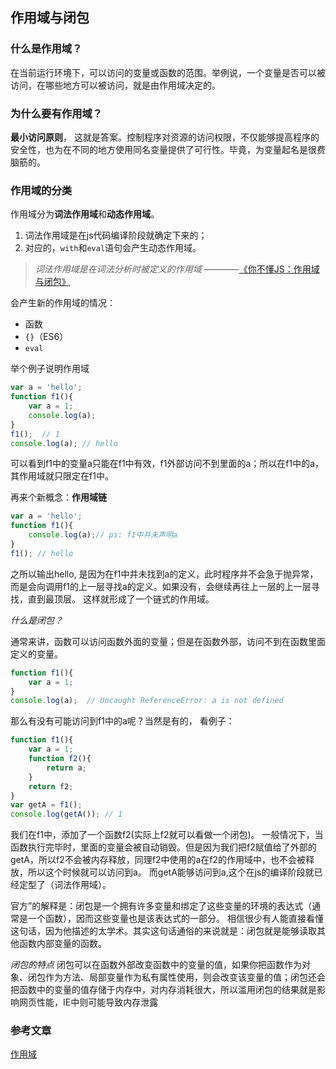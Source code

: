 ## 作用域与闭包

### 什么是作用域？
在当前运行环境下，可以访问的变量或函数的范围。举例说，一个变量是否可以被访问，在哪些地方可以被访问，就是由作用域决定的。

### 为什么要有作用域？
**最小访问原则**， 这就是答案。控制程序对资源的访问权限，不仅能够提高程序的安全性，也为在不同的地方使用同名变量提供了可行性。毕竟，为变量起名是很费脑筋的。

### 作用域的分类
作用域分为**词法作用域**和**动态作用域**。

1. 词法作用域是在js代码编译阶段就确定下来的； 
2. 对应的，`with`和`eval`语句会产生动态作用域。

> *词法作用域是在词法分析时被定义的作用域* ————[《你不懂JS：作用域与闭包》](https://github.com/getify/You-Dont-Know-JS/blob/1ed-zh-CN/scope%20%26%20closures/ch2.md)

会产生新的作用域的情况：
- 函数
- `{}`（ES6）
- `eval`

举个例子说明作用域
```javascript
var a = 'hello';
function f1(){
    var a = 1;
    console.log(a);
}
f1();  // 1
console.log(a); // hello
```
可以看到f1中的变量a只能在f1中有效，f1外部访问不到里面的a；所以在f1中的a，其作用域就只限定在f1中。

再来个新概念：**作用域链**
```javascript
var a = 'hello';
function f1(){
    console.log(a);// ps: f1中并未声明a
}
f1(); // hello
```
之所以输出hello, 是因为在f1中并未找到a的定义，此时程序并不会急于抛异常，而是会向调用f1的上一层寻找a的定义。如果没有，会继续再往上一层的上一层寻找，直到最顶层。
这样就形成了一个链式的作用域。

*什么是闭包？*

通常来讲，函数可以访问函数外面的变量；但是在函数外部，访问不到在函数里面定义的变量。
```javascript
function f1(){
    var a = 1;
}
console.log(a);  // Uncaught ReferenceError: a is not defined
```
那么有没有可能访问到f1中的a呢？当然是有的， 看例子：
```javascript
function f1(){
    var a = 1;
    function f2(){
        return a;
    }
    return f2;
}
var getA = f1();
console.log(getA()); // 1
```
我们在f1中，添加了一个函数f2(实际上f2就可以看做一个闭包)。
一般情况下，当函数执行完毕时，里面的变量会被自动销毁。但是因为我们把f2赋值给了外部的getA，所以f2不会被内存释放，同理f2中使用的a在f2的作用域中，也不会被释放，所以这个时候就可以访问到a。
而getA能够访问到a,这个在js的编译阶段就已经定型了（词法作用域）。

官方”的解释是：闭包是一个拥有许多变量和绑定了这些变量的环境的表达式（通常是一个函数），因而这些变量也是该表达式的一部分。
相信很少有人能直接看懂这句话，因为他描述的太学术。其实这句话通俗的来说就是：闭包就是能够读取其他函数内部变量的函数。


*闭包的特点*
闭包可以在函数外部改变函数中的变量的值，如果你把函数作为对象、闭包作为方法、局部变量作为私有属性使用，则会改变该变量的值；闭包还会把函数中的变量的值存储于内存中，对内存消耗很大，所以滥用闭包的结果就是影响网页性能，IE中则可能导致内存泄露

### 参考文章
[作用域](https://github.com/getify/You-Dont-Know-JS/blob/1ed-zh-CN/scope%20%26%20closures/ch1.md)